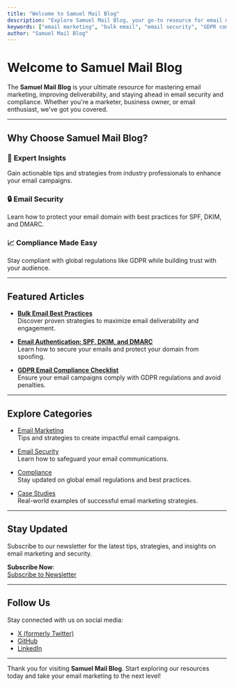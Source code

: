 ```yaml
---
title: "Welcome to Samuel Mail Blog"
description: "Explore Samuel Mail Blog, your go-to resource for email marketing tips, bulk email strategies, and the latest trends in email security and compliance."
keywords: ["email marketing", "bulk email", "email security", "GDPR compliance", "DMARC", "email tips"]
author: "Samuel Mail Blog"
---
```


# Welcome to Samuel Mail Blog

The **Samuel Mail Blog** is your ultimate resource for mastering email marketing, improving deliverability, and staying ahead in email security and compliance. Whether you're a marketer, business owner, or email enthusiast, we've got you covered.

---

## Why Choose Samuel Mail Blog?

### 🚀 **Expert Insights**
Gain actionable tips and strategies from industry professionals to enhance your email campaigns.

### 🔒 **Email Security**
Learn how to protect your email domain with best practices for SPF, DKIM, and DMARC.

### 📈 **Compliance Made Easy**
Stay compliant with global regulations like GDPR while building trust with your audience.

---

## Featured Articles

- **[Bulk Email Best Practices](/blog/advanced/bulk-email-best-practices)**  
  Discover proven strategies to maximize email deliverability and engagement.

- **[Email Authentication: SPF, DKIM, and DMARC](/blog/advanced/email-authentication)**  
  Learn how to secure your emails and protect your domain from spoofing.

- **[GDPR Email Compliance Checklist](/blog/compliance/gdpr-email-rules)**  
  Ensure your email campaigns comply with GDPR regulations and avoid penalties.

---

## Explore Categories

- [Email Marketing](/category/email-marketing)  
  Tips and strategies to create impactful email campaigns.

- [Email Security](/category/email-security)  
  Learn how to safeguard your email communications.

- [Compliance](/category/compliance)  
  Stay updated on global email regulations and best practices.

- [Case Studies](/category/case-studies)  
  Real-world examples of successful email marketing strategies.

---

## Stay Updated

Subscribe to our newsletter for the latest tips, strategies, and insights on email marketing and security.

**Subscribe Now**:  
[Subscribe to Newsletter](/subscribe)

---

## Follow Us

Stay connected with us on social media:

- [X (formerly Twitter)](https://x.com/samuelmailblog)  
- [GitHub](https://github.com/samuelmailblog)  
- [LinkedIn](https://linkedin.com/company/samuelmailblog)

---

Thank you for visiting **Samuel Mail Blog**. Start exploring our resources today and take your email marketing to the next level!
